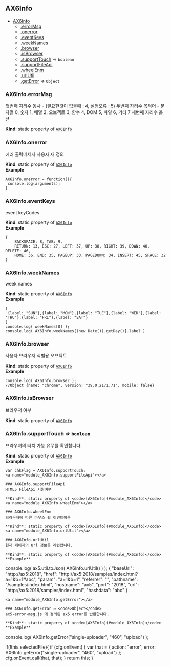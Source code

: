 <a name="module_AX6Info"></a>

## AX6Info

* [AX6Info](#module_AX6Info)
    * [.errorMsg](#module_AX6Info.errorMsg)
    * [.onerror](#module_AX6Info.onerror)
    * [.eventKeys](#module_AX6Info.eventKeys)
    * [.weekNames](#module_AX6Info.weekNames)
    * [.browser](#module_AX6Info.browser)
    * [.isBrowser](#module_AX6Info.isBrowser)
    * [.supportTouch](#module_AX6Info.supportTouch) ⇒ <code>boolean</code>
    * [.supportFileApi](#module_AX6Info.supportFileApi)
    * [.wheelEnm](#module_AX6Info.wheelEnm)
    * [.urlUtil](#module_AX6Info.urlUtil)
    * [.getError](#module_AX6Info.getError) ⇒ <code>Object</code>

<a name="module_AX6Info.errorMsg"></a>

### AX6Info.errorMsg
첫번째 자리수 동사 - (필요한것이 없을때 : 4, 실행오류 : 5)
두번째 자리수 목적어 - 문자열 0, 숫자 1, 배열 2, 오브젝트 3, 함수 4, DOM 5, 파일 6, 기타 7
세번째 자리수 옵션

**Kind**: static property of <code>[AX6Info](#module_AX6Info)</code>  
<a name="module_AX6Info.onerror"></a>

### AX6Info.onerror
에러 출력메세지 사용자 재 정의

**Kind**: static property of <code>[AX6Info](#module_AX6Info)</code>  
**Example**  
```
AX6Info.onerror = function(){
 console.log(arguments);
}
```
<a name="module_AX6Info.eventKeys"></a>

### AX6Info.eventKeys
event keyCodes

**Kind**: static property of <code>[AX6Info](#module_AX6Info)</code>  
**Example**  
```
{
	BACKSPACE: 8, TAB: 9,
	RETURN: 13, ESC: 27, LEFT: 37, UP: 38, RIGHT: 39, DOWN: 40, DELETE: 46,
	HOME: 36, END: 35, PAGEUP: 33, PAGEDOWN: 34, INSERT: 45, SPACE: 32
}
```
<a name="module_AX6Info.weekNames"></a>

### AX6Info.weekNames
week names

**Kind**: static property of <code>[AX6Info](#module_AX6Info)</code>  
**Example**  
```
[
 {label: "SUN"},{label: "MON"},{label: "TUE"},{label: "WED"},{label: "THU"},{label: "FRI"},{label: "SAT"}
]
console.log( weekNames[0] );
console.log( AX6Info.weekNames[(new Date()).getDay()].label )
```
<a name="module_AX6Info.browser"></a>

### AX6Info.browser
사용자 브라우저 식별용 오브젝트

**Kind**: static property of <code>[AX6Info](#module_AX6Info)</code>  
**Example**  
```
console.log( AX6Info.browser );
//Object {name: "chrome", version: "39.0.2171.71", mobile: false}
```
<a name="module_AX6Info.isBrowser"></a>

### AX6Info.isBrowser
브라우저 여부

**Kind**: static property of <code>[AX6Info](#module_AX6Info)</code>  
<a name="module_AX6Info.supportTouch"></a>

### AX6Info.supportTouch ⇒ <code>boolean</code>
브라우져의 터치 가능 유무를 확인합니다.

**Kind**: static property of <code>[AX6Info](#module_AX6Info)</code>  
**Example**  
```
var chkFlag = AX6Info.supportTouch;
<a name="module_AX6Info.supportFileApi"></a>

### AX6Info.supportFileApi
HTML5 FileApi 지원여부

**Kind**: static property of <code>[AX6Info](#module_AX6Info)</code>  
<a name="module_AX6Info.wheelEnm"></a>

### AX6Info.wheelEnm
브라우저에 따른 마우스 휠 이벤트이름

**Kind**: static property of <code>[AX6Info](#module_AX6Info)</code>  
<a name="module_AX6Info.urlUtil"></a>

### AX6Info.urlUtil
현재 페이지의 Url 정보를 리턴합니다.

**Kind**: static property of <code>[AX6Info](#module_AX6Info)</code>  
**Example**  
```
console.log( ax5.util.toJson( AX6Info.urlUtil() ) );
{
	"baseUrl": "http://ax5:2018",
	"href": "http://ax5:2018/samples/index.html?a=1&b=1#abc",
	"param": "a=1&b=1",
	"referrer": "",
	"pathname": "/samples/index.html",
	"hostname": "ax5",
	"port": "2018",
	"url": "http://ax5:2018/samples/index.html",
	"hashdata": "abc"
}
```
<a name="module_AX6Info.getError"></a>

### AX6Info.getError ⇒ <code>Object</code>
ax5-error-msg.js 에 정의된 ax5 error를 반환합니다.

**Kind**: static property of <code>[AX6Info](#module_AX6Info)</code>  
**Example**  
```
console.log( AX6Info.getError("single-uploader", "460", "upload") );

if(!this.selectedFile){
     if (cfg.onEvent) {
     	var that = {
     		action: "error",
     		error: AX6Info.getError("single-uploader", "460", "upload")
     	};
     	cfg.onEvent.call(that, that);
     }
     return this;
}
```
